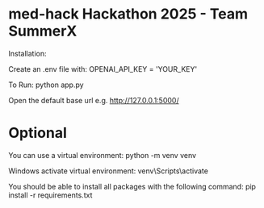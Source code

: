 # med-hack Hackathon 2025 - Team SummerX

Installation:

Create an .env file with:
OPENAI_API_KEY = 'YOUR_KEY'

To Run:
python app.py

Open the default base url e.g. http://127.0.0.1:5000/

# Optional

You can use a virtual environment:
python -m venv venv

Windows activate virtual environment:
venv\Scripts\activate

You should be able to install all packages with the following command:
pip install -r requirements.txt
